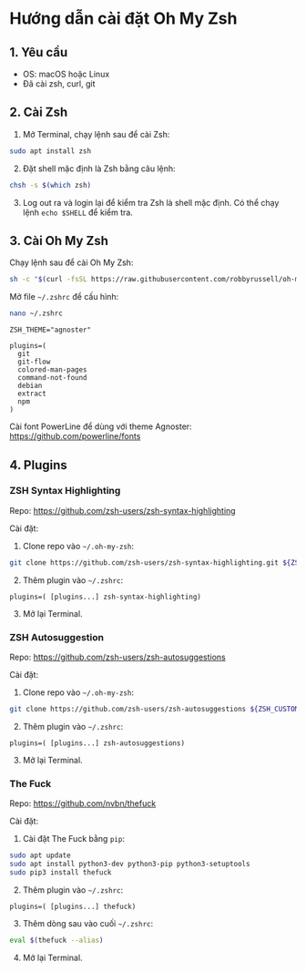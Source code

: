# Hướng dẫn cài đặt Oh My Zsh
## 1. Yêu cầu
- OS: macOS hoặc Linux
- Đã cài zsh, curl, git
## 2. Cài Zsh
1. Mở Terminal, chạy lệnh sau để cài Zsh:
```sh
sudo apt install zsh
```
2. Đặt shell mặc định là Zsh bằng câu lệnh:
```sh
chsh -s $(which zsh)
```
3. Log out ra và login lại để kiểm tra Zsh là shell mặc định. Có thể chạy lệnh `echo $SHELL` để kiểm tra.

## 3. Cài Oh My Zsh
Chạy lệnh sau để cài Oh My Zsh:
```sh
sh -c "$(curl -fsSL https://raw.githubusercontent.com/robbyrussell/oh-my-zsh/master/tools/install.sh)"
```

Mở file `~/.zshrc` để cấu hình:
```sh
nano ~/.zshrc
```

```
ZSH_THEME="agnoster"

plugins=(
  git
  git-flow
  colored-man-pages
  command-not-found
  debian
  extract
  npm
)
```

Cài font PowerLine để dùng với theme Agnoster: https://github.com/powerline/fonts

## 4. Plugins
### ZSH Syntax Highlighting
Repo: https://github.com/zsh-users/zsh-syntax-highlighting

Cài đặt:

1. Clone repo vào `~/.oh-my-zsh`:
```sh
git clone https://github.com/zsh-users/zsh-syntax-highlighting.git ${ZSH_CUSTOM:-~/.oh-my-zsh/custom}/plugins/zsh-syntax-highlighting
```

2. Thêm plugin vào `~/.zshrc`:
```
plugins=( [plugins...] zsh-syntax-highlighting)
```

3. Mở lại Terminal.

### ZSH Autosuggestion
Repo: https://github.com/zsh-users/zsh-autosuggestions

Cài đặt:

1. Clone repo vào `~/.oh-my-zsh`:
```sh
git clone https://github.com/zsh-users/zsh-autosuggestions ${ZSH_CUSTOM:-~/.oh-my-zsh/custom}/plugins/zsh-autosuggestions
```

2. Thêm plugin vào `~/.zshrc`:
```
plugins=( [plugins...] zsh-autosuggestions)
```

3. Mở lại Terminal.

### The Fuck
Repo: https://github.com/nvbn/thefuck

Cài đặt:

1. Cài đặt The Fuck bằng `pip`:
```sh
sudo apt update
sudo apt install python3-dev python3-pip python3-setuptools
sudo pip3 install thefuck
```

2. Thêm plugin vào `~/.zshrc`:
```
plugins=( [plugins...] thefuck)
```

3. Thêm dòng sau vào cuối `~/.zshrc`:
```sh
eval $(thefuck --alias)
```

4. Mở lại Terminal.